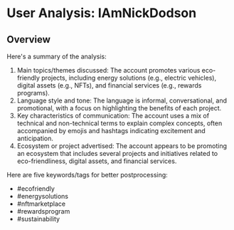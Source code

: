# User Analysis: IAmNickDodson

## Overview

Here's a summary of the analysis:

1. Main topics/themes discussed: The account promotes various eco-friendly projects, including energy solutions (e.g., electric vehicles), digital assets (e.g., NFTs), and financial services (e.g., rewards programs).
2. Language style and tone: The language is informal, conversational, and promotional, with a focus on highlighting the benefits of each project.
3. Key characteristics of communication: The account uses a mix of technical and non-technical terms to explain complex concepts, often accompanied by emojis and hashtags indicating excitement and anticipation.
4. Ecosystem or project advertised: The account appears to be promoting an ecosystem that includes several projects and initiatives related to eco-friendliness, digital assets, and financial services.

Here are five keywords/tags for better postprocessing:

* #ecofriendly
* #energysolutions
* #nftmarketplace
* #rewardsprogram
* #sustainability